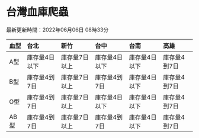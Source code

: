 # 台灣血庫爬蟲

最新更新時間：2022年06月06日 08時33分

| 血型   | 台北      | 新竹      | 台中      | 台南      | 高雄      |
|:-----|:--------|:--------|:--------|:--------|:--------|
| A型   | 庫存量4日以下 | 庫存量7日以上 | 庫存量4日以下 | 庫存量4日以下 | 庫存量4到7日 |
| B型   | 庫存量4到7日 | 庫存量7日以上 | 庫存量4到7日 | 庫存量4日以下 | 庫存量4到7日 |
| O型   | 庫存量4到7日 | 庫存量7日以上 | 庫存量4日以下 | 庫存量4日以下 | 庫存量4到7日 |
| AB型  | 庫存量4到7日 | 庫存量7日以上 | 庫存量4到7日 | 庫存量4日以下 | 庫存量4到7日 |